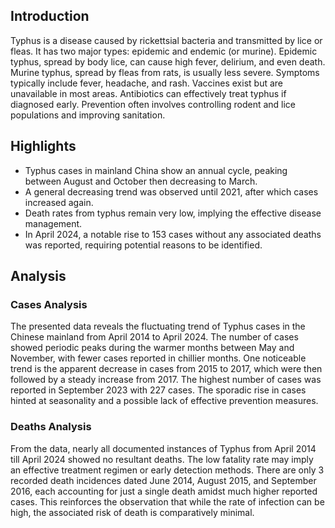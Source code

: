 ## Introduction

Typhus is a disease caused by rickettsial bacteria and transmitted by lice or fleas. It has two major types: epidemic and endemic (or murine). Epidemic typhus, spread by body lice, can cause high fever, delirium, and even death. Murine typhus, spread by fleas from rats, is usually less severe. Symptoms typically include fever, headache, and rash. Vaccines exist but are unavailable in most areas. Antibiotics can effectively treat typhus if diagnosed early. Prevention often involves controlling rodent and lice populations and improving sanitation.

## Highlights

- Typhus cases in mainland China show an annual cycle, peaking between August and October then decreasing to March.<br/>
- A general decreasing trend was observed until 2021, after which cases increased again.<br/>
- Death rates from typhus remain very low, implying the effective disease management.<br/>
- In April 2024, a notable rise to 153 cases without any associated deaths was reported, requiring potential reasons to be identified.<br/>

## Analysis

### Cases Analysis
The presented data reveals the fluctuating trend of Typhus cases in the Chinese mainland from April 2014 to April 2024. The number of cases showed periodic peaks during the warmer months between May and November, with fewer cases reported in chillier months. One noticeable trend is the apparent decrease in cases from 2015 to 2017, which were then followed by a steady increase from 2017. The highest number of cases was reported in September 2023 with 227 cases. The sporadic rise in cases hinted at seasonality and a possible lack of effective prevention measures.

### Deaths Analysis
From the data, nearly all documented instances of Typhus from April 2014 till April 2024 showed no resultant deaths. The low fatality rate may imply an effective treatment regimen or early detection methods. There are only 3 recorded death incidences dated June 2014, August 2015, and September 2016, each accounting for just a single death amidst much higher reported cases. This reinforces the observation that while the rate of infection can be high, the associated risk of death is comparatively minimal.
